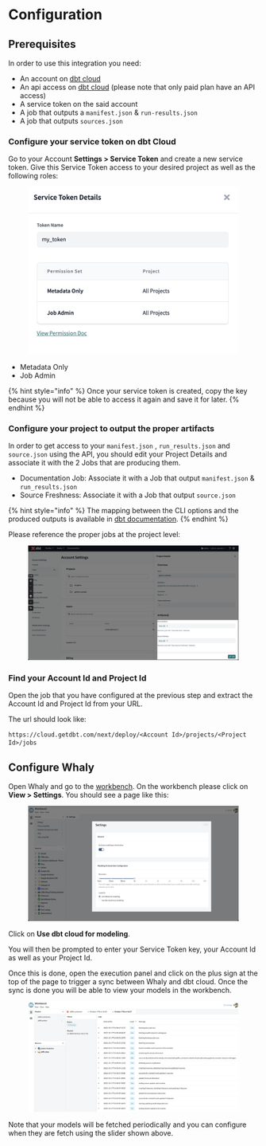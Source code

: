 # Configuration

## Prerequisites

In order to use this integration you need:

* An account on [dbt cloud](https://www.getdbt.com/)
* An api access on [dbt cloud](https://www.getdbt.com/) (please note that only paid plan have an API access)
* A service token on the said account
* A job that outputs a `manifest.json` & `run-results.json`
* A job that outputs `sources.json`&#x20;

### Configure your service token on dbt Cloud

Go to your Account **Settings > Service Token** and create a new service token. Give this Service Token access to your desired project as well as the following roles:

<figure><img src="../../../.gitbook/assets/image (4).png" alt=""><figcaption></figcaption></figure>

* Metadata Only
* Job Admin

{% hint style="info" %}
Once your service token is created, copy the key because you will not be able to access it again and save it for later.
{% endhint %}

### Configure your project to output the proper artifacts

In order to get access to your `manifest.json` , `run_results.json` and `source.json` using the API, you should edit your Project Details and associate it with the 2 Jobs that are producing them.

* Documentation Job: Associate it with a Job that output `manifest.json` & `run_results.json`
* Source Freshness: Associate it with a Job that output `source.json`

{% hint style="info" %}
The mapping between the CLI options and the produced outputs is available in [dbt documentation](https://docs.getdbt.com/reference/artifacts/dbt-artifacts#when-are-artifacts-produced).
{% endhint %}

Please reference the proper jobs at the project level:

<figure><img src="../../../.gitbook/assets/image (1) (3).png" alt=""><figcaption></figcaption></figure>

### Find your Account Id and Project Id&#x20;

Open the job that you have configured at the previous step and extract the Account Id and Project Id from your URL.

The url should look like:

```
https://cloud.getdbt.com/next/deploy/<Account Id>/projects/<Project Id>/jobs
```

## Configure Whaly

Open Whaly and go to the [workbench](../). On the workbench please click on **View > Settings**. You should see a page like this:

<figure><img src="../../../.gitbook/assets/image (1).png" alt=""><figcaption></figcaption></figure>

Click on **Use dbt cloud for modeling**.&#x20;

You will then be prompted to enter your Service Token key, your Account Id as well as your Project Id.

Once this is done, open the execution panel and click on the plus sign at the top of the page to trigger a sync between Whaly and dbt cloud. Once the sync is done you will be able to view your models in the workbench.

<figure><img src="../../../.gitbook/assets/execution.gif" alt=""><figcaption></figcaption></figure>

Note that your models will be fetched  periodically and you can configure when they are fetch using the slider shown above.
